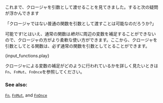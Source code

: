 <!-- Since closures may be used as arguments, you might wonder if the same can be said
about functions. And indeed they can! However, because a function can
*never* capture variables, closures are strictly more flexible. Therefore, any
function which can take a closure as an argument can also take a function. -->
これまで、クロージャを引数として渡せることを見てきました。すると次の疑問が浮かんできます

「クロージャではない普通の関数を引数として渡すことは可能なのだろうか?」

可能です!とはいえ、通常の関数は*絶対に*周辺の変数を補足することができないので、クロージャの方がより柔軟な使い方ができます。ここから、クロージャを引数としてとる関数は、必ず通常の関数を引数としてとることができます。

{input_functions.play}

<!-- As an additional note, the `Fn`, `FnMut`, and `FnOnce` `traits` dictate how
a closure captures variables from the enclosing scope.  -->
クロージャによる変数の補足がどのように行われているかを詳しく見たいときは`Fn`、`FnMut`、`FnOnce`を参照してください。

### See also:

[`Fn`][fn], [`FnMut`][fn_mut], and [`FnOnce`][fn_once]

[fn]: http://doc.rust-lang.org/std/ops/trait.Fn.html
[fn_mut]: http://doc.rust-lang.org/std/ops/trait.FnMut.html
[fn_once]: http://doc.rust-lang.org/std/ops/trait.FnOnce.html
